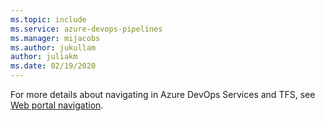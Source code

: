 ```yaml
---
ms.topic: include
ms.service: azure-devops-pipelines
ms.manager: mijacobs
ms.author: jukullam
author: juliakm
ms.date: 02/19/2020
---
```


For more details about navigating in Azure DevOps Services and TFS, see [Web portal navigation](../../../project/navigation/index.md).
